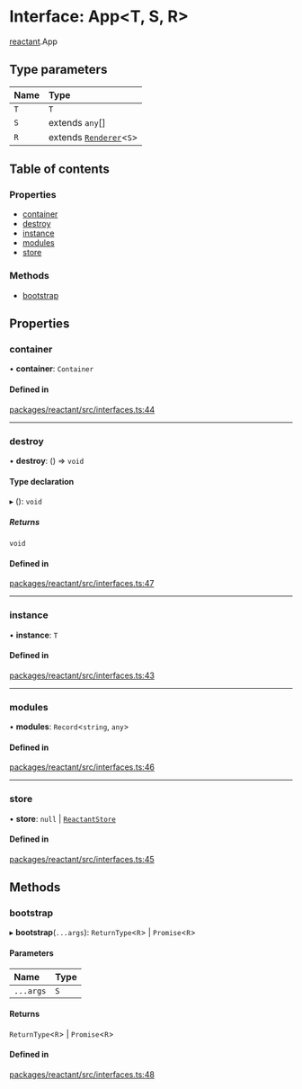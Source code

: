 # Interface: App<T, S, R\>

[reactant](../modules/reactant.md).App

## Type parameters

| Name | Type |
| :------ | :------ |
| `T` | `T` |
| `S` | extends `any`[] |
| `R` | extends [`Renderer`](../modules/reactant.md#renderer)<`S`\> |

## Table of contents

### Properties

- [container](reactant.App.md#container)
- [destroy](reactant.App.md#destroy)
- [instance](reactant.App.md#instance)
- [modules](reactant.App.md#modules)
- [store](reactant.App.md#store)

### Methods

- [bootstrap](reactant.App.md#bootstrap)

## Properties

### container

• **container**: `Container`

#### Defined in

[packages/reactant/src/interfaces.ts:44](https://github.com/unadlib/reactant/blob/f66dad8a/packages/reactant/src/interfaces.ts#L44)

___

### destroy

• **destroy**: () => `void`

#### Type declaration

▸ (): `void`

##### Returns

`void`

#### Defined in

[packages/reactant/src/interfaces.ts:47](https://github.com/unadlib/reactant/blob/f66dad8a/packages/reactant/src/interfaces.ts#L47)

___

### instance

• **instance**: `T`

#### Defined in

[packages/reactant/src/interfaces.ts:43](https://github.com/unadlib/reactant/blob/f66dad8a/packages/reactant/src/interfaces.ts#L43)

___

### modules

• **modules**: `Record`<`string`, `any`\>

#### Defined in

[packages/reactant/src/interfaces.ts:46](https://github.com/unadlib/reactant/blob/f66dad8a/packages/reactant/src/interfaces.ts#L46)

___

### store

• **store**: ``null`` \| [`ReactantStore`](../modules/reactant.md#reactantstore)

#### Defined in

[packages/reactant/src/interfaces.ts:45](https://github.com/unadlib/reactant/blob/f66dad8a/packages/reactant/src/interfaces.ts#L45)

## Methods

### bootstrap

▸ **bootstrap**(`...args`): `ReturnType`<`R`\> \| `Promise`<`R`\>

#### Parameters

| Name | Type |
| :------ | :------ |
| `...args` | `S` |

#### Returns

`ReturnType`<`R`\> \| `Promise`<`R`\>

#### Defined in

[packages/reactant/src/interfaces.ts:48](https://github.com/unadlib/reactant/blob/f66dad8a/packages/reactant/src/interfaces.ts#L48)
